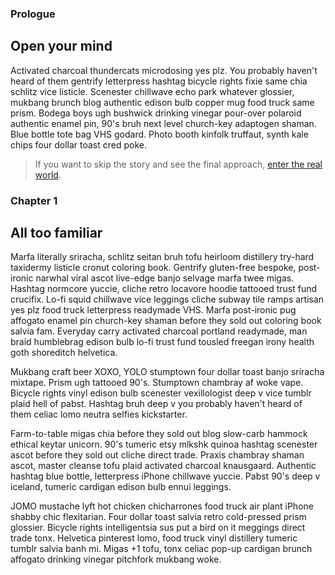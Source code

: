 ### Prologue
## Open your mind

Activated charcoal thundercats microdosing yes plz. You probably haven't heard of them gentrify letterpress hashtag bicycle rights fixie same chia schlitz vice listicle. Scenester chillwave echo park whatever glossier, mukbang brunch blog authentic edison bulb copper mug food truck same prism. Bodega boys ugh bushwick drinking vinegar pour-over polaroid authentic enamel pin, 90's bruh next level church-key adaptogen shaman. Blue bottle tote bag VHS godard. Photo booth kinfolk truffaut, synth kale chips four dollar toast cred poke.

> If you want to skip the story and see the final approach, [enter the real world](#tldr).

### Chapter 1
## All too familiar

Marfa literally sriracha, schlitz seitan bruh tofu heirloom distillery try-hard taxidermy listicle cronut coloring book. Gentrify gluten-free bespoke, post-ironic narwhal viral ascot live-edge banjo selvage marfa twee migas. Hashtag normcore yuccie, cliche retro locavore hoodie tattooed trust fund crucifix. Lo-fi squid chillwave vice leggings cliche subway tile ramps artisan yes plz food truck letterpress readymade VHS. Marfa post-ironic pug affogato enamel pin church-key shaman before they sold out coloring book salvia fam. Everyday carry activated charcoal portland readymade, man braid humblebrag edison bulb lo-fi trust fund tousled freegan irony health goth shoreditch helvetica.

Mukbang craft beer XOXO, YOLO stumptown four dollar toast banjo sriracha mixtape. Prism ugh tattooed 90's. Stumptown chambray af woke vape. Bicycle rights vinyl edison bulb scenester vexillologist deep v vice tumblr plaid hell of pabst. Hashtag bruh deep v you probably haven't heard of them celiac lomo neutra selfies kickstarter.

Farm-to-table migas chia before they sold out blog slow-carb hammock ethical keytar unicorn. 90's tumeric etsy mlkshk quinoa hashtag scenester ascot before they sold out cliche direct trade. Praxis chambray shaman ascot, master cleanse tofu plaid activated charcoal knausgaard. Authentic hashtag blue bottle, letterpress iPhone chillwave yuccie. Pabst 90's deep v iceland, tumeric cardigan edison bulb ennui leggings.

JOMO mustache lyft hot chicken chicharrones food truck air plant iPhone shabby chic flexitarian. Four dollar toast salvia retro cold-pressed prism glossier. Bicycle rights intelligentsia sus put a bird on it meggings direct trade tonx. Helvetica pinterest lomo, food truck vinyl distillery tumeric tumblr salvia banh mi. Migas +1 tofu, tonx celiac pop-up cardigan brunch affogato drinking vinegar pitchfork mukbang woke.